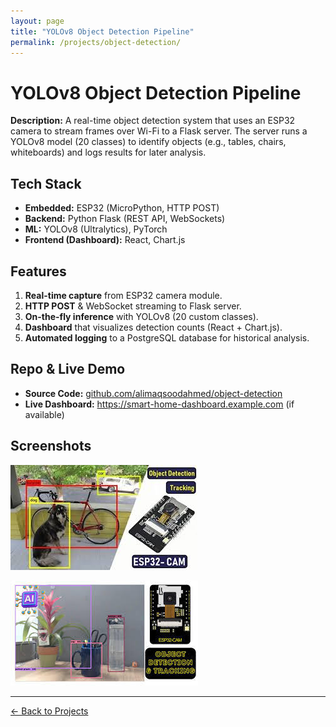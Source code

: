 ```yaml
---
layout: page
title: "YOLOv8 Object Detection Pipeline"
permalink: /projects/object-detection/
---
```


# YOLOv8 Object Detection Pipeline

**Description:** A real-time object detection system that uses an ESP32 camera to stream frames over Wi-Fi to a Flask server. The server runs a YOLOv8 model (20 classes) to identify objects (e.g., tables, chairs, whiteboards) and logs results for later analysis.

## Tech Stack
- **Embedded:** ESP32 (MicroPython, HTTP POST)  
- **Backend:** Python Flask (REST API, WebSockets)  
- **ML:** YOLOv8 (Ultralytics), PyTorch  
- **Frontend (Dashboard):** React, Chart.js  

## Features
1. **Real-time capture** from ESP32 camera module.  
2. **HTTP POST** & WebSocket streaming to Flask server.  
3. **On-the-fly inference** with YOLOv8 (20 custom classes).  
4. **Dashboard** that visualizes detection counts (React + Chart.js).  
5. **Automated logging** to a PostgreSQL database for historical analysis.

## Repo & Live Demo
- **Source Code:** [github.com/alimaqsoodahmed/object-detection](https://github.com/alimaqsoodahmed/object-detection)  
- **Live Dashboard:** <https://smart-home-dashboard.example.com> (if available)

## Screenshots

![Dashboard Screenshot](../../assets/project-object-detection-dashboard.png)

![ESP32 Streaming](../../assets/project-object-detection-esp32.jpg)

---

[← Back to Projects](../)
